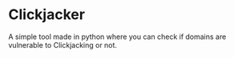 # Clickjacker

A simple tool made in python where you can check if domains are vulnerable to Clickjacking or not.
